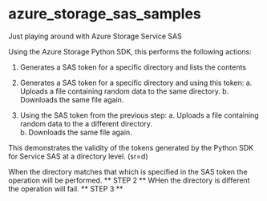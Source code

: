 # azure_storage_sas_samples
Just playing around with Azure Storage Service SAS

Using the Azure Storage Python SDK, this performs the following actions:

1. Generates a SAS token for a specific directory and lists the contents

2. Generates a SAS token for a specific directory and using this token:
    a. Uploads a file containing random data to the same directory.
    b. Downloads the same file again.
    
3. Using the SAS token from the previous step:
    a. Uploads a file containing random data to the a different directory.  
    b. Downloads the same file again.
    
This demonstrates the validity of the tokens generated by the Python SDK for Service SAS at a directory level. (sr=d)

When the directory matches that which is specified in the SAS token the operation will be performed. ** STEP 2 **
WHen the directory is different the operation will fail.  ** STEP 3 **
 

